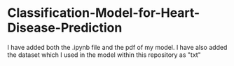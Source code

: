 # Classification-Model-for-Heart-Disease-Prediction
I have added both the .ipynb file and the pdf of my model. I have also added the dataset which I used in the model within this repository as "txt"
